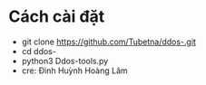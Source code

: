 # Cách cài đặt
- git clone https://github.com/Tubetna/ddos-.git
- cd ddos-
- python3 Ddos-tools.py
- cre: Đình Huỳnh Hoàng Lâm
